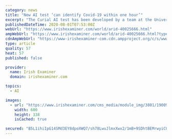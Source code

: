 ```yaml
---
category: news
title: "New AI test ‘can identify Covid-19 within one hour’"
excerpt: "The Curial AI test has been developed by a team at the University of Oxford in England and assesses data typically gathered from patients within the first hour of arriving in an emergency department – such as blood tests and vital signs – to determine the chance of a patient testing positive for Covid-19."
publishedDateTime: 2020-08-01T07:53:00Z
webUrl: "https://www.irishexaminer.com/world/arid-40025666.html"
ampWebUrl: "https://www.irishexaminer.com/world/arid-40025666.html?type=amp"
cdnAmpWebUrl: "https://www-irishexaminer-com.cdn.ampproject.org/c/s/www.irishexaminer.com/world/arid-40025666.html?type=amp"
type: article
quality: 57
heat: 57
published: false

provider:
  name: Irish Examiner
  domain: irishexaminer.com

topics:
  - AI

images:
  - url: "https://www.irishexaminer.com/cms_media/module_img/3801/1900994_1_articlelarge_2.54789450.jpg.jpg"
    width: 600
    height: 338
    isCached: true

secured: "B5L1ihiIpG14SMd3EY8dpoXWQ7/sh78LwuJlmxXwx2/1mB+9SDhtBEMrwyiCUP2TjDxhRb8dqRv9Z0Wu8gwthEX2mPR05F3iMaf72nbVMA4bS+4Ts1bGKQXaZDA3m4oqjy3kNhdJ3IEmeEtY+PoQebXpBTP5EpqgYJIyjFytvWjyQKVLcle/hBP5AVBMfInv0gobHbOkHQYs2nePVPMufupm3/w5He9pHeVPRxu3h+IwdVtWvMK6UnnujrfC/PGGF0//8Fb9sizwv4kaQQNbiKLVopxUjr3Pu2m4G6HhpYqdVN6TXZF9+XLSXYHZjhlj8gaTdImbl6q8tZuU0xS3Lw==;ACZabaKeMECbVBFBc2mlEA=="
---
```


